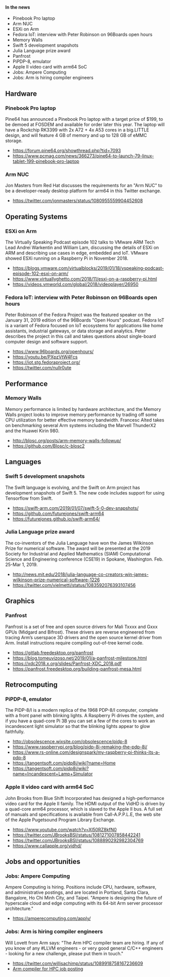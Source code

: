 #### In the news

* Pinebook Pro laptop
* Arm NUC 
* ESXi on Arm
* Fedora IoT: interview with Peter Robinson on 96Boards open hours
* Memory Walls 
* Swift 5 development snapshots
* Julia Language prize award
* Panfrost 
* PiPDP-8, emulator
* Apple II video card with arm64 SoC 
* Jobs: Ampere Computing 
* Jobs: Arm is hiring compiler engineers

## Hardware

### Pinebook Pro laptop

Pine64 has announced a Pinebook Pro laptop with a target price of $199,
to be demoed at FOSDEM and available for order later this year. The laptop
will have a Rockchip RK3399 with 2x A72 + 4x A53 cores in a big.LITTLE 
design, and will feature 4 GB of memory and up to 128 GB of eMMC storage.

* https://forum.pine64.org/showthread.php?tid=7093
* https://www.pcmag.com/news/366273/pine64-to-launch-79-linux-tablet-199-pinebook-pro-laptop

### Arm NUC 

Jon Masters from Red Hat discusses the requirements for
an "Arm NUC" to be a developer-ready desktop platform for
arm64 in this Twitter exchange.

* https://twitter.com/jonmasters/status/1080955559904452608

## Operating Systems

### ESXi on Arm

The Virtually Speaking Podcast episode 102 talks to VMware ARM
Tech Lead Andrei Warkentin and William Lam, discussing the details
of ESXi on ARM and describing use cases in edge, embedded and IoT.
VMware showed ESXi running on a Raspberry Pi in November 2018.

* https://blogs.vmware.com/virtualblocks/2019/01/18/vspeaking-podcast-episode-102-esxi-on-arm/
* https://www.virtuallyghetto.com/2018/11/esxi-on-a-raspberry-pi.html
* https://videos.vmworld.com/global/2018/videoplayer/26950

### Fedora IoT: interview with Peter Robinson on 96Boards open hours

Peter Robinson of the Fedora Project was the featured speaker on
the January 31, 2019 edition of the 96Boards "Open Hours" podcast.
Fedora IoT is a variant of Fedora focused on IoT ecosystems for
applications like home assistants, industrial gateways, or data
storage and analytics.  Peter describes the project in this call
and takes questions about single-board computer design and software
support.

* https://www.96boards.org/openhours/
* https://youtu.be/PXpzVtW4Fcs
* https://iot.stg.fedoraproject.org/
* https://twitter.com/nullr0ute

## Performance

### Memory Walls 

Memory performance is limited by hardware architecture, and the
Memory Walls project looks to improve memory performance by trading
off some CPU utilization for better effective memory bandwidth.
Francesc Alted takes on benchmarking several Arm systems including
the Marvell ThunderX2 and the Huawei Kirin 980.

* http://blosc.org/posts/arm-memory-walls-followup/
* https://github.com/Blosc/c-blosc2

## Languages

### Swift 5 development snapshots

The Swift language is evolving, and the Swift on Arm project
has development snapshots of Swift 5. The new code includes
support for using Tensorflow from Swift.
    
* https://swift-arm.com/2019/01/07/swift-5-0-dev-snapshots/
* https://github.com/futurejones/swift-arm64
* https://futurejones.github.io/swift-arm64/

### Julia Language prize award

The co-inventors of the Julia Language have won the James Wilkinson
Prize for numerical software.  The award will be presented at the
2019 Society for Industrial and Applied Mathematics (SIAM) Computational
Science and Engineering conference (CSE19) in Spokane, Washington.
Feb. 25-Mar 1, 2019.

* http://news.mit.edu/2018/julia-language-co-creators-win-james-wilkinson-prize-numerical-software-1226
* https://twitter.com/vielmetti/status/1083592076393107456

## Graphics

### Panfrost 

Panfrost is a set of free and open source drivers for Mali Txxxx
and Gxxx GPUs (Midgard and Bifrost). These drivers are
reverse engineered from tracing Arm’s userspace 3D
drivers and the open source kernel driver from Arm.
Install instructions require compiling out-of-tree kernel code.

* https://gitlab.freedesktop.org/panfrost
* https://blog.tomeuvizoso.net/2019/01/a-panfrost-milestone.html
* https://xdc2018.x.org/slides/Panfrost-XDC_2018.pdf
* https://panfrost.freedesktop.org/building-panfrost-mesa.html

## Retrocomputing

### PiPDP-8, emulator

The PiDP-8/I is a modern replica of the 1968 PDP-8/I computer,
complete with a front panel with blinking lights. A Raspberry
Pi drives the system, and if you have a quad-core Pi 3B you can
set a few of the cores to work an incandescent light simulator
so that the blinking lights appear to glow faithfully.

* http://obsolescence.wixsite.com/obsolescence/pidp-8
* https://www.raspberrypi.org/blog/pidp-8i-remaking-the-pdp-8i/
* https://www.rs-online.com/designspark/my-raspberry-pi-thinks-its-a-pdp-8
* https://tangentsoft.com/pidp8i/wiki?name=Home
* https://tangentsoft.com/pidp8i/wiki?name=Incandescent+Lamp+Simulator

### Apple II video card with arm64 SoC 

John Brooks from Blue Shift Incorporated has designed a high-performance
video card for the Apple II family. The HDMI output of the VidHD
is driven by a quad-core arm64 processor, which is slaved to the
Apple II bus. A full set of manuals and specifications is available
from Call-A.P.P.L.E, the web site of the Apple Pugetsound Program
Library Exchange.

* https://www.youtube.com/watch?v=Xl50RZ8kfN0
* https://twitter.com/JBrooksBSI/status/1081271007858442241
* https://twitter.com/JBrooksBSI/status/1088890292982304769
* https://www.callapple.org/vidhd/

## Jobs and opportunities

### Jobs: Ampere Computing 

Ampere Computing is hiring. Positions include CPU, hardware,
software, and administrative postings, and are located in
Portland, Santa Clara, Bangalore, Ho Chi Minh City, and Taipei.
"Ampere is designing the future of hyperscale cloud and edge 
computing with its 64-bit Arm server processor architecture."

* https://amperecomputing.com/apply/

### Jobs: Arm is hiring compiler engineers

Will Lovett from Arm says: "The Arm HPC compiler team are hiring.
If any of you know of any #LLVM engineers - or very good general
C/C++ engineers - looking for a new challenge, please put them in
touch."

* https://twitter.com/willisachimp/status/1089918758167236609
* [Arm compiler for HPC job posting](https://careers.peopleclick.com/careerscp/client_arm/external/jobDetails.do?functionName=getJobDetail&jobPostId=40150&localeCode=en-us)
